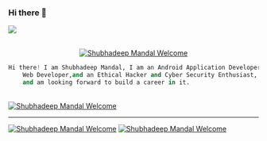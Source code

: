 ### Hi there 👋

<img src="https://github.com/shubhadeepmandal394/shubhadeepmandal394/blob/master/banner.jpg">


<p align ="center">
<br>
    <a href="https://shubhadeepmandal394.netlify.app" target="_blank"><img alt="Shubhadeep Mandal Welcome" src="https://img.shields.io/badge/Welcome-Shubhadeep%20Mandal-green"></a>
<br>
    
```python
Hi there! I am Shubhadeep Mandal, I am an Android Application Developer, 
    Web Developer,and an Ethical Hacker and Cyber Security Enthusiast, 
    and am looking forward to build a career in it. 
```
<br>
    <a href="https://shubhadeepmandal394.netlify.app/#contact" target="_blank"><img alt="Shubhadeep Mandal Welcome" src="https://img.shields.io/badge/A-Contact%20Me-green"></a>
    <hr>
    <a href="https://shubhadeepmandal394.netlify.app/#contact" target="_blank"><img alt="Shubhadeep Mandal Welcome" src="https://img.shields.io/badge/A-Contact%20Me-green"></a>
    <a href="https://paypal.me/shubhadeepmandal394?locale.x=en_GB" target="_blank"><img alt="Shubhadeep Mandal Welcome" src="https://img.shields.io/badge/B-Support%20Me-blue"></a>
    
<br>
</p>

<!--
**shubhadeepmandal394/shubhadeepmandal394** is a ✨ _special_ ✨ repository because its `README.md` (this file) appears on your GitHub profile.

Here are some ideas to get you started:

- 🔭 I’m currently working on ...
- 🌱 I’m currently learning ...
- 👯 I’m looking to collaborate on ...
- 🤔 I’m looking for help with ...
- 💬 Ask me about ...
- 📫 How to reach me: ...
- 😄 Pronouns: ...
- ⚡ Fun fact: ...
-->
